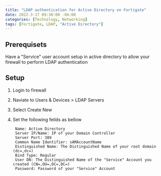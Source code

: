 ```yaml
---
title: "LDAP authentication for Active Directory on Fortigate"
date: 2022-3-17 09:30:00 -04:00
categories: [Technology, Networking]
tags: [Fortigate, LDAP, "Active Directory"]
---
```

## Prerequisets
Have a "Service" user account setup in active directory to allow your firewall to perform LDAP authentication

## Setup
1. Login to firewall
2. Naviate to Users & Devices > LDAP Servers
3. Select Create New
4. Set the following feilds as bellow

        Name: Active Directory
        Server IP/Name: IP of your Domain Controller
        Server Port: 389
        Common Name Identifier: sAMAccountName
        Distinguished Name: The Distinguished Name of your root domain (dc=,dc=)
        Bind Type: Regular
        User DN: The Distinguished Name of the "Service" Account you created (CN=,OU=,DC=,DC=)
        Password: Password of your "Service" Account